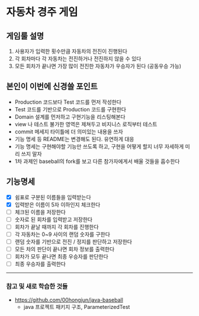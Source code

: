 # 자동차 경주 게임

## 게임룰 설명 
1. 사용자가 입력한 횟수만큼 자동차의 전진이 진행된다
2. 각 회차마다 각 자동차는 전진하거나 전진하지 않을 수 있다
3. 모든 회차가 끝나면 가장 많이 전진한 자동차가 우승자가 된다 (공동우승 가능)

## 본인이 이번에 신경쓸 포인트  
- Production 코드보다 Test 코드를 먼저 작성한다 
- Test 코드를 기반으로 Production 코드를 구현한다
- Domain 설계를 먼저하고 구현기능을 리스팅해본다 
- view 나 테스트 불가한 영역은 제쳐두고 비지니스 로직부터 테스트
- commit 메세지 타이틀에 더 의미있는 내용을 쓰자 
- 기능 명세 등 README는 변경해도 된다. 유연하게 대응
- 기능 명세는 구현해야할 기능만 쓰도록 하고, 구현을 어떻게 할지 너무 자세하게 미리 쓰지 말자 
- 1차 과제인 baseball의 fork를 보고 다른 참가자에게서 배울 것들을 흡수한다

## 기능명세
- [x] 쉼표로 구분된 이름들을 입력받는다
- [x] 입력받은 이름이 5자 이하인지 체크한다
- [ ] 체크된 이름을 저장한다
- [ ] 숫자로 된 회차를 입력받고 저장한다
- [ ] 회차가 끝날 때까지 각 회차를 진행한다
- [ ] 각 자동차는 0~9 사이의 랜덤 숫자를 구한다
- [ ] 랜덤 숫자를 기반으로 전진 / 정지를 판단하고 저장한다 
- [ ] 모든 차의 판단이 끝나면 회차 정보를 출력한다
- [ ] 회차가 모두 끝나면 최종 우승자를 판단한다 
- [ ] 최종 우승자를 출력한다 

---

### 참고 및 새로 학습한 것들
- https://github.com/00hongjun/java-baseball
    - java 프로젝트 패키지 구조, ParameterizedTest
